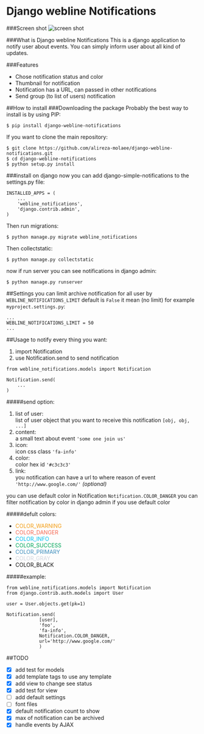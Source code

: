 Django webline Notifications
===========================
###Screen shot
![screen shot](http://i.imgur.com/TxoZeaG.png)

###What is Django webline Notifications
This is a django application to notify user about events.
You can simply inform user about all kind of updates.

###Features
 * Chose notification status and color
 * Thumbnail for notification
 * Notification has a URL, can passed in other notifications
 * Send group (to list of users) notification
 
##How to install
###Downloading the package
Probably the best way to install is by using PIP:

```
$ pip install django-webline-notifications
```
If you want to clone the main repository:

```
$ git clone https://github.com/alireza-molaee/django-webline-notifications.git
$ cd django-webline-notifications
$ python setup.py install
```
###install on django
now you can add django-simple-notifications to the settings.py file:

```
INSTALLED_APPS = (
    ...
    'webline_notifications',
    'django.contrib.admin',
)
```
Then run migrations:

```
$ python manage.py migrate webline_notifications
```
Then collectstatic:

```
$ python manage.py collectstatic
```
now if run server you can see notifications in django admin:

```
$ python manage.py runserver
```
##Settings
you can limit archive notification for all user by `WEBLINE_NOTIFICATIONS_LIMIT` default is `False` it mean (no limit)
for example `myproject.settings.py`:

```
...  
WEBLINE_NOTIFICATIONS_LIMIT = 50  
...
```

##Usage
to notify every thing you want:

 1. import Notification
 2. use Notification.send to send notification

```
from webline_notifications.models import Notification

Notification.send(
	...
)
```
#####send option:

 1. list of user:  
	list of user object that you want to receive this notification `[obj, obj, ...]`
 2. content:   
	a small text about event `'some one join us'`
 3. icon:  
	icon css class `'fa-info'`
 4. color:  
	color hex id `'#c3c3c3'`
 5. link:  
	you notification can have a url to where reason of event `'http://www.google.com/'` *(optional)*
 	
you can use default color in Notification `Notification.COLOR_DANGER`
you can filter notification by color in django admin if you use default color

#####defult colors:  

* <span style="color:#f39c12;">COLOR_WARNING</span>
* <span style="color:#f56954;">COLOR_DANGER</span>
* <span style="color:#00c0ef;">COLOR_INFO</span>
* <span style="color:#00a65a;">COLOR_SUCCESS</span>
* <span style="color:#3c8dbc;">COLOR_PRIMARY</span>
* <span style="color:#d2d6de;">COLOR_GRAY</span>
* <span style="color:#111111;">COLOR_BLACK</span>

#####example:

```
from webline_notifications.models import Notification
from django.contrib.auth.models import User

user = User.objects.get(pk=1)

Notification.send(
            [user],
            'foo',
            'fa-info',
            Notification.COLOR_DANGER,
            url='http://www.google.com/'
            )
```


 	
##TODO
- [x] add test for models
- [x] add template tags to use any template
- [x] add view to change see status
- [x] add test for view 
- [ ] add default settings
 - [ ] font files
 - [x] default notification count to show
 - [x] max of notification can be archived
- [x] handle events by AJAX
